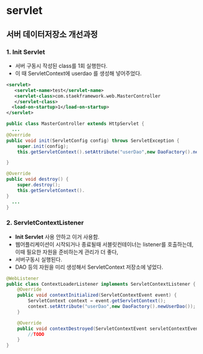 # servlet



## 서버 데이터저장소 개선과정

### 1. Init Servlet

- 서버 구동시 작성된 class를 1회 실행한다.
- 이 때 ServletContext에 userdao 를 생성해 넣어주었다.

~~~xml
<servlet>
   <servlet-name>test</servlet-name>
   <servlet-class>com.staekframework.web.MasterController
   </servlet-class>
  <load-on-startup>1</load-on-startup>
</servlet>
~~~

~~~java
public class MasterController extends HttpServlet {
  ...
@Override
public void init(ServletConfig config) throws ServletException {
    super.init(config);
    this.getServletContext().setAttribute("userDao",new DaoFactory().newUserDao());

}

@Override
public void destroy() {
    super.destroy();
    this.getServletContext().	
}
  ...
}
~~~



### 2. ServletContextListener

- **Init Servlet** 사용 안하고 이거 사용함.
- 웹어플리케이션이 시작되거나 종료될때 서블릿컨테이너는 listener를 호출하는데, 이때 필요한 자원을 준비하는게 관리가 더 좋다,
- 서버구동시 실행된다. 
- DAO 등의 자원을 미리 생성해서 ServletContext 저장소에 넣었다.

~~~java
@WebListener
public class ContextLoaderListener implements ServletContextListener {
    @Override
    public void contextInitialized(ServletContextEvent event) {
        ServletContext context = event.getServletContext();
        context.setAttribute("userDao",new DaoFactory().newUserDao());
    }

    @Override
    public void contextDestroyed(ServletContextEvent servletContextEvent) {
        //TODO
    }
}
~~~



